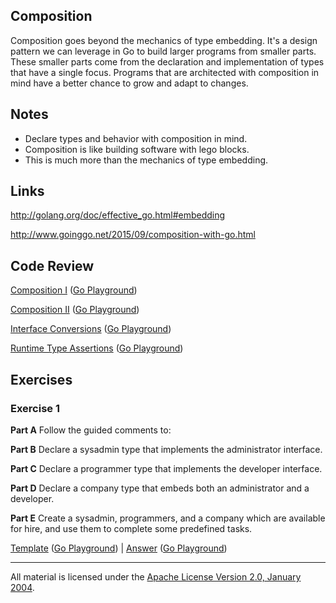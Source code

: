 ## Composition

Composition goes beyond the mechanics of type embedding. It's a design pattern we can leverage in Go to build larger programs from smaller parts. These smaller parts come from the declaration and implementation of types that have a single focus. Programs that are architected with composition in mind have a better chance to grow and adapt to changes.

## Notes

* Declare types and behavior with composition in mind.
* Composition is like building software with lego blocks.
* This is much more than the mechanics of type embedding.

## Links

http://golang.org/doc/effective_go.html#embedding

http://www.goinggo.net/2015/09/composition-with-go.html

## Code Review

[Composition I](example1/example1.go) ([Go Playground](https://play.golang.org/p/2BVYbX8Hyz))

[Composition II](example2/example2.go) ([Go Playground](http://play.golang.org/p/QnkL-UIVJN))

[Interface Conversions](example3/example3.go) ([Go Playground](http://play.golang.org/p/W8_QflbEFz))

[Runtime Type Assertions](example4/example4.go) ([Go Playground](http://play.golang.org/p/2kfVP_SGA4))

## Exercises

### Exercise 1

**Part A** Follow the guided comments to:

**Part B** Declare a sysadmin type that implements the administrator interface.

**Part C** Declare a programmer type that implements the developer interface.

**Part D** Declare a company type that embeds both an administrator and a developer.

**Part E** Create a sysadmin, programmers, and a company which are available for hire, and use them to complete some predefined tasks.

[Template](exercises/template1/template1.go) ([Go Playground](http://play.golang.org/p/b8ww3jd2Xs)) | 
[Answer](exercises/exercise1/exercise1.go) ([Go Playground](http://play.golang.org/p/UvFEZQHDu0))
___
All material is licensed under the [Apache License Version 2.0, January 2004](http://www.apache.org/licenses/LICENSE-2.0).